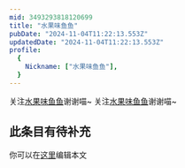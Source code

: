 ```yaml
---
mid: 3493293818120699
title: "水果味鱼鱼"
pubDate: "2024-11-04T11:22:13.553Z"
updatedDate: "2024-11-04T11:22:13.553Z"
profile:
  {
    Nickname: ["水果味鱼鱼"],
  }
---
```


关注[水果味鱼鱼](https://space.bilibili.com/3493293818120699)谢谢喵~ 关注[水果味鱼鱼](https://space.bilibili.com/3493293818120699)谢谢喵~

## 此条目有待补充
你可以在[这里](https://github.com/Yuhanawa/VTuber.ICU-Content/edit/master/v/水果味鱼鱼/index.md)编辑本文
